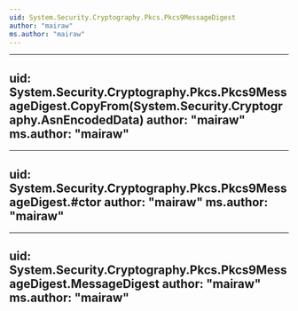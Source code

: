 ```yaml
---
uid: System.Security.Cryptography.Pkcs.Pkcs9MessageDigest
author: "mairaw"
ms.author: "mairaw"
---
```


---
uid: System.Security.Cryptography.Pkcs.Pkcs9MessageDigest.CopyFrom(System.Security.Cryptography.AsnEncodedData)
author: "mairaw"
ms.author: "mairaw"
---

---
uid: System.Security.Cryptography.Pkcs.Pkcs9MessageDigest.#ctor
author: "mairaw"
ms.author: "mairaw"
---

---
uid: System.Security.Cryptography.Pkcs.Pkcs9MessageDigest.MessageDigest
author: "mairaw"
ms.author: "mairaw"
---
